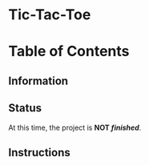 # Tic-Tac-Toe
# Table of Contents
## Information
## Status
At this time, the project is __NOT *finished*__.
## Instructions
